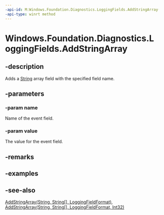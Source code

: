 ```yaml
---
-api-id: M:Windows.Foundation.Diagnostics.LoggingFields.AddStringArray(System.String,System.String[])
-api-type: winrt method
---
```


<!-- Method syntax
public void AddStringArray(System.String name, System.String[] value)
-->

# Windows.Foundation.Diagnostics.LoggingFields.AddStringArray

## -description
Adds a [String](/dotnet/api/system.string?view=dotnet-uwp-10.0&preserve-view=true) array field with the specified field name.

## -parameters
### -param name
Name of the event field.

### -param value
The value for the event field.

## -remarks

## -examples

## -see-also
[AddStringArray(String, String\[\], LoggingFieldFormat)](loggingfields_addstringarray_1270192757.md), [AddStringArray(String, String\[\], LoggingFieldFormat, Int32)](loggingfields_addstringarray_1853202507.md)